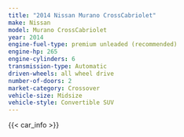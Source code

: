 ```yaml
---
title: "2014 Nissan Murano CrossCabriolet"
make: Nissan
model: Murano CrossCabriolet
year: 2014
engine-fuel-type: premium unleaded (recommended)
engine-hp: 265
engine-cylinders: 6
transmission-type: Automatic
driven-wheels: all wheel drive
number-of-doors: 2
market-category: Crossover
vehicle-size: Midsize
vehicle-style: Convertible SUV
---
```


{{< car_info >}}
